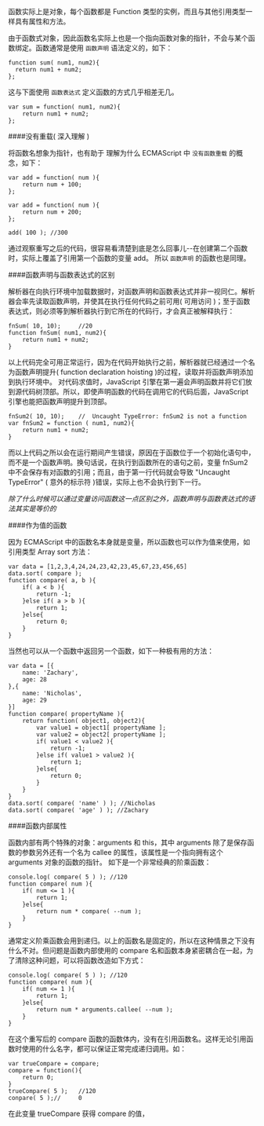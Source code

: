 函数实际上是对象，每个函数都是 Function 类型的实例，而且与其他引用类型一样具有属性和方法。

由于函数式对象，因此函数名实际上也是一个指向函数对象的指针，不会与某个函数绑定。函数通常是使用 `函数声明` 语法定义的，如下：

    function sum( num1, num2){
      return num1 + num2;
    };
  
这与下面使用 `函数表达式` 定义函数的方式几乎相差无几。

    var sum = function( num1, num2){
        return num1 + num2;
    };

####没有重载( 深入理解 )

将函数名想象为指针，也有助于 理解为什么 ECMAScript 中 `没有函数重载` 的概念，如下：

    var add = function( num ){
        return num + 100;
    };
        
    var add = function( num ){
        return num + 200;
    };
      
    add( 100 ); //300
    
通过观察重写之后的代码，很容易看清楚到底是怎么回事儿--在创建第二个函数时，实际上覆盖了引用第一个函数的变量 add。 所以 `函数声明` 的函数也是同理。
    
####函数声明与函数表达式的区别

解析器在向执行环境中加载数据时，对函数声明和函数表达式并非一视同仁。解析器会率先读取函数声明，并使其在执行任何代码之前可用( 可用访问 )；至于函数表达式，则必须等到解析器执行到它所在的代码行，才会真正被解释执行：

    fnSum( 10, 10);     //20
    function fnSum( num1, num2){
        return num1 + num2;
    }
    
以上代码完全可用正常运行，因为在代码开始执行之前，解析器就已经通过一个名为函数声明提升( function declaration hoisting )的过程，读取并将函数声明添加到执行环境中。 对代码求值时，JavaScript 引擎在第一遍会声明函数并将它们放到源代码树顶部。所以，即使声明函数的代码在调用它的代码后面，JavaScript 引擎也能把函数声明提升到顶部。

    fnSum2( 10, 10);    //  Uncaught TypeError: fnSum2 is not a function
    var fnSum2 = function ( num1, num2){
        return num1 + num2;
    }

而以上代码之所以会在运行期间产生错误，原因在于函数位于一个初始化语句中，而不是一个函数声明。换句话说，在执行到函数所在的语句之前，变量 fnSum2 中不会保存有对函数的引用；而且，由于第一行代码就会导致 "Uncaught TypeError" ( 意外的标示符 )错误，实际上也不会执行到下一行。

*除了什么时候可以通过变量访问函数这一点区别之外，函数声明与函数表达式的语法其实是等价的*

####作为值的函数

因为 ECMAScript 中的函数名本身就是变量，所以函数也可以作为值来使用，如引用类型 Array sort 方法：

    var data = [1,2,3,4,24,24,23,42,23,45,67,23,456,65]
    data.sort( compare );
    function compare( a, b ){
        if( a < b ){
            return -1;
        }else if( a > b ){
            return 1;
        }else{
            return 0;
        }
    }

当然也可以从一个函数中返回另一个函数，如下一种极有用的方法：


    var data = [{
        name: 'Zachary',
        age: 28   
    },{
        name: 'Nicholas',
        age: 29   
    }]
    function compare( propertyName ){
        return function( object1, object2){
            var value1 = object1[ propertyName ];
            var value2 = object2[ propertyName ];
            if( value1 < value2 ){
                return -1;
            }else if( value1 > value2 ){
                return 1;
            }else{
                return 0;
            }
        }
    }
    data.sort( compare( 'name' ) ); //Nicholas
    data.sort( compare( 'age' ) ); //Zachary

####函数内部属性

函数内部有两个特殊的对象：arguments 和 this，其中 arguments 除了是保存函数的参数另外还有一个名为 callee 的属性，该属性是一个指向拥有这个 arguments 对象的函数的指针。 如下是一个非常经典的阶乘函数：
    
    console.log( compare( 5 ) ); //120
    function compare( num ){
        if( num <= 1 ){
            return 1;
        }else{
            return num * compare( --num );
        }
    }
    
通常定义阶乘函数会用到递归。以上的函数名是固定的，所以在这种情景之下没有什么不对。但问题是函数内部使用的 compare 名和函数本身紧密耦合在一起，为了清除这种问题，可以将函数改造如下方式：

    console.log( compare( 5 ) ); //120
    function compare( num ){
        if( num <= 1 ){
            return 1;
        }else{
            return num * arguments.callee( --num );
        }
    }
    
在这个重写后的 compare 函数的函数体内，没有在引用函数名。这样无论引用函数时使用的什么名字，都可以保证正常完成递归调用。如：

    var trueCompare = compare;
    compare = function(){
        return 0;
    }
    trueCompare( 5 );   //120
    conpare( 5 );//     0
    
在此变量 trueCompare 获得 compare 的值，
    
